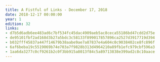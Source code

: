 ```yaml
---
title: A Fistful of Links - December 17, 2018
date: 2018-12-17 00:00:00
year: 1
edition: 32
links:
- d7b5d6adb6ee483ad6c7bf534fc45dac4909aeb5ac8ceca55186bd47cdd2d75e
- de95101fbf2ad168d3b27a5bdc3c58133f899017857896ca2527d3917719d394
- b032fff45837a447f14679b38aabe9ae7a87837e4a604c0c9038402ce8fc896f
- 6af6beba19c5519069b74e703a7f9828b313d4964210a89fb1efc979cbf596a3
- 1aa6da3277c0cf9261b2c0f3bb915a8013f84c5a89713838e399ad2c8c10aace
---
```

